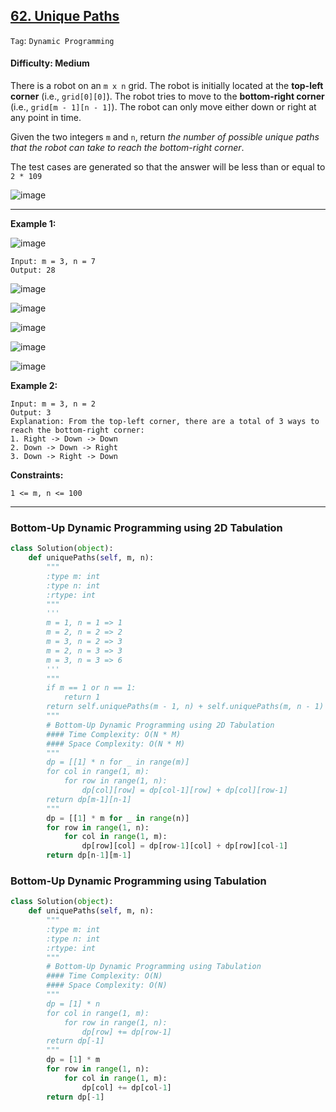 ## [62. Unique Paths](https://leetcode.com/problems/unique-paths)

```Tag```: ```Dynamic Programming```

#### Difficulty: Medium

There is a robot on an ```m x n``` grid. The robot is initially located at the __top-left corner__ (i.e., ```grid[0][0]```). The robot tries to move to the __bottom-right corner__ (i.e., ```grid[m - 1][n - 1]```). The robot can only move either down or right at any point in time.

Given the two integers ```m``` and ```n```, return _the number of possible unique paths that the robot can take to reach the bottom-right corner_.

The test cases are generated so that the answer will be less than or equal to ```2 * 109```

![image](https://user-images.githubusercontent.com/35042430/206839303-ffdd2f90-1b37-471d-abb2-166b0ab23e12.png)

---

__Example 1:__

![image](https://assets.leetcode.com/uploads/2018/10/22/robot_maze.png)
```
Input: m = 3, n = 7
Output: 28
```

![image](https://user-images.githubusercontent.com/35042430/206839417-1eaef390-98d9-43ed-bb76-5ddeb479b81c.png)

![image](https://user-images.githubusercontent.com/35042430/206839432-7f0f191e-2ef8-485d-9133-5f05ffe95720.png)

![image](https://user-images.githubusercontent.com/35042430/206839436-c4e3cf14-d50b-4867-b1e0-56292e0b199f.png)

![image](https://user-images.githubusercontent.com/35042430/206839442-e94b79c5-ebf7-40a6-9592-ee25566482ba.png)

![image](https://user-images.githubusercontent.com/35042430/206839446-2f00bd18-ada8-4d79-a994-73b05843412b.png)

__Example 2:__
```
Input: m = 3, n = 2
Output: 3
Explanation: From the top-left corner, there are a total of 3 ways to reach the bottom-right corner:
1. Right -> Down -> Down
2. Down -> Down -> Right
3. Down -> Right -> Down
```

__Constraints:__
```
1 <= m, n <= 100
```

---

### Bottom-Up Dynamic Programming using 2D Tabulation

```Python
class Solution(object):
    def uniquePaths(self, m, n):
        """
        :type m: int
        :type n: int
        :rtype: int
        """
        '''
        m = 1, n = 1 => 1
        m = 2, n = 2 => 2
        m = 3, n = 2 => 3
        m = 2, n = 3 => 3
        m = 3, n = 3 => 6
        '''
        """
        if m == 1 or n == 1:
            return 1
        return self.uniquePaths(m - 1, n) + self.uniquePaths(m, n - 1)
        """
        # Bottom-Up Dynamic Programming using 2D Tabulation
        #### Time Complexity: O(N * M)
        #### Space Complexity: O(N * M)
        """
        dp = [[1] * n for _ in range(m)]
        for col in range(1, m):
            for row in range(1, n):
                dp[col][row] = dp[col-1][row] + dp[col][row-1]
        return dp[m-1][n-1]
        """
        dp = [[1] * m for _ in range(n)]
        for row in range(1, n):
            for col in range(1, m):
                dp[row][col] = dp[row-1][col] + dp[row][col-1]
        return dp[n-1][m-1]
```

### Bottom-Up Dynamic Programming using Tabulation

```Python
class Solution(object):
    def uniquePaths(self, m, n):
        """
        :type m: int
        :type n: int
        :rtype: int
        """
        # Bottom-Up Dynamic Programming using Tabulation
        #### Time Complexity: O(N)
        #### Space Complexity: O(N)
        """
        dp = [1] * n
        for col in range(1, m):
            for row in range(1, n):
                dp[row] += dp[row-1]
        return dp[-1]
        """
        dp = [1] * m
        for row in range(1, n):
            for col in range(1, m):
                dp[col] += dp[col-1]
        return dp[-1]
```
